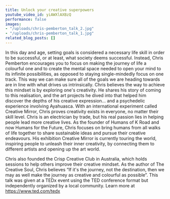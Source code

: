 ```yaml
---
title: Unlock your creative superpowers
youtube_video_id: yiAWXlAXBzQ
performance: false
images:
- "/uploads/chris-pemberton_talk_2.jpg"
- "/uploads/chris-pemberton_talk_1.jpg"
related_blog_posts: []
---
```


In this day and age, setting goals is considered a necessary life skill in order to be successful, or at least, what society deems successful. Instead, Chris Pemberton encourages you to focus on making the journey of life a colourful one and to create the mental space needed to open your mind to its infinite possibilities, as opposed to staying single-mindedly focus on one track. This way we can make sure all of the goals we are heading towards are in line with what drives us intrinsically. Chris believes the way to achieve this mindset is by exploring one's creativity. He shares his story of coming to this realisation, and the art projects he dived into that helped him discover the depths of his creative expression... and a psychedelic experience involving Ayahuasca. With an international experiment called Creative Mirror, Chris proves creativity exists in everyone, no matter their skill level. Chris is an electrician by trade, but his real passion lies in helping people lead more creative lives. As the founder of Humans of K Road and now Humans for the Future, Chris focuses on bring humans from all walks of life together to share sustainable ideas and pursue their creative endeavours. His exhibition Creative Mirror is currently touring the world, inspiring people to unleash their inner creativity, by connecting them to different artists and opening up the art world.

Chris also founded the Crisp Creative Club in Australia, which holds sessions to help others improve their creative mindset. As the author of The Creative Soul, Chris believes “If it's the journey, not the destination, then we may as well make the journey as creative and colourful as possible”. This talk was given at a TEDx event using the TED conference format but independently organized by a local community. Learn more at https://www.ted.com/tedx
